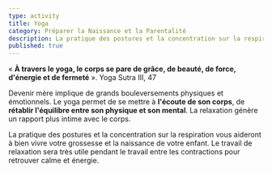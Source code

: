 ```yaml
---
type: activity
title: Yoga
category: Préparer la Naissance et la Parentalité
description: La pratique des postures et la concentration sur la respiration vous aideront à bien vivre votre grossesse et votre accouchement.
published: true
---
```



« **À travers le yoga, le corps se pare de grâce, de beauté, de force, d'énergie et de fermeté** ».
Yoga Sutra III, 47

Devenir mère implique de grands bouleversements physiques et émotionnels. Le yoga permet de se mettre à **l'écoute de son corps**, de **rétablir l'équilibre entre son physique et son mental**. La relaxation génère un rapport plus intime avec le corps.

La pratique des postures et la concentration sur la respiration vous aideront à bien vivre votre grossesse et la naissance de votre enfant. Le travail de relaxation sera très utile pendant le travail entre les contractions pour retrouver calme et énergie.
